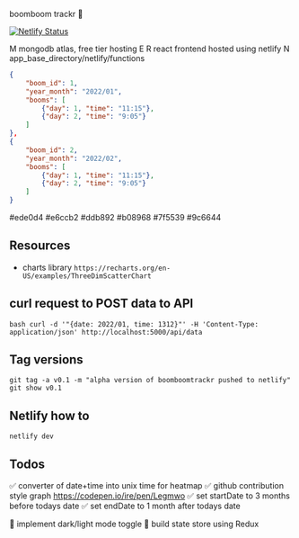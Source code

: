 boomboom trackr 💩

[![Netlify Status](https://api.netlify.com/api/v1/badges/8628f733-e2c4-4ab0-86e7-761029614924/deploy-status)](https://app.netlify.com/sites/cranky-goodall-99f809/deploys)

M mongodb atlas, free tier hosting
E
R react frontend hosted using netlify
N app_base_directory/netlify/functions

```json
{
    "boom_id": 1,
    "year_month": "2022/01",
    "booms": [
        {"day": 1, "time": "11:15"},
        {"day": 2, "time": "9:05"}
    ]
},
{
    "boom_id": 2,
    "year_month": "2022/02",
    "booms": [
        {"day": 1, "time": "11:15"},
        {"day": 2, "time": "9:05"}
    ]
}
```

#ede0d4
#e6ccb2
#ddb892
#b08968
#7f5539
#9c6644

## Resources

- charts library
  `https://recharts.org/en-US/examples/ThreeDimScatterChart`

## curl request to POST data to API

`bash curl -d '"{date: 2022/01, time: 1312}"' -H 'Content-Type: application/json' http://localhost:5000/api/data`

## Tag versions

`git tag -a v0.1 -m "alpha version of boomboomtrackr pushed to netlify"`
`git show v0.1`

## Netlify how to

`netlify dev`

## Todos

✅ converter of date+time into unix time for heatmap
✅ github contribution style graph https://codepen.io/ire/pen/Legmwo
✅ set startDate to 3 months before todays date
✅ set endDate to 1 month after todays date

🚧 implement dark/light mode toggle
🚧 build state store using Redux
